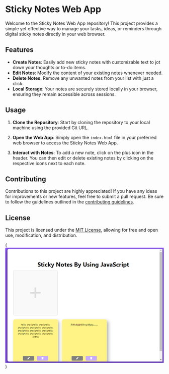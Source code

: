 # Sticky Notes Web App

Welcome to the Sticky Notes Web App repository! This project provides a simple yet effective way to manage your tasks, ideas, or reminders through digital sticky notes directly in your web browser.

## Features

- **Create Notes**: Easily add new sticky notes with customizable text to jot down your thoughts or to-do items.
- **Edit Notes**: Modify the content of your existing notes whenever needed.
- **Delete Notes**: Remove any unwanted notes from your list with just a click.
- **Local Storage**: Your notes are securely stored locally in your browser, ensuring they remain accessible across sessions.

## Usage

1. **Clone the Repository**: Start by cloning the repository to your local machine using the provided Git URL.

2. **Open the Web App**: Simply open the `index.html` file in your preferred web browser to access the Sticky Notes Web App.

3. **Interact with Notes**: To add a new note, click on the plus icon in the header. You can then edit or delete existing notes by clicking on the respective icons next to each note.

## Contributing

Contributions to this project are highly appreciated! If you have any ideas for improvements or new features, feel free to submit a pull request. Be sure to follow the guidelines outlined in the [contributing guidelines](CONTRIBUTING.md).

## License

This project is licensed under the [MIT License](LICENSE), allowing for free and open use, modification, and distribution.

(![Sticky Notes Preview](image.png))
